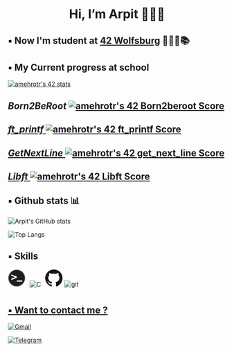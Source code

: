 <h1 align="center"> Hi, I’m Arpit 🙋🏻‍♂️ </h1>

## ▪️ Now I'm student at [42 Wolfsburg](https://42wolfsburg.de) 👨🏻‍💻📚 

## ▪️ My Current progress at school
[![amehrotr's 42 stats](https://badge42.vercel.app/api/v2/clj2uwdhc004908lhti0soiio/stats?cursusId=21&coalitionId=355)](https://profile.intra.42.fr/users/amehrotr)

## <a  target="ft_printf">*Born2BeRoot*    </a></a>[![amehrotr's 42 Born2beroot Score](https://badge42.vercel.app/api/v2/clj2uwdhc004908lhti0soiio/project/3114607)](https://github.com/JaeSeoKim/badge42)
## <a href='https://github.com/Arpit-42WOB/Arpit-42WOB/tree/main/Ft_Printf' target="ft_printf">*ft_printf*    </a></a>[![amehrotr's 42 ft_printf Score](https://badge42.vercel.app/api/v2/clj2uwdhc004908lhti0soiio/project/3109853)](https://github.com/JaeSeoKim/badge42)
## <a href='https://github.com/Arpit-42WOB/Arpit-42WOB/tree/main/Get_Next_Line' target="GetNextLine">*GetNextLine*    </a></a>[![amehrotr's 42 get_next_line Score](https://badge42.vercel.app/api/v2/clj2uwdhc004908lhti0soiio/project/3107236)](https://github.com/JaeSeoKim/badge42)
## <a href='https://github.com/Arpit-42WOB/Arpit-42WOB/tree/main/Libft' target="Libft">*Libft*    </a></a>[![amehrotr's 42 Libft Score](https://badge42.vercel.app/api/v2/clj2uwdhc004908lhti0soiio/project/3092589)](https://github.com/JaeSeoKim/badge42)

## ▪️ Github stats 📊

![Arpit's GitHub stats](https://github-readme-stats.vercel.app/api?username=Arpit-42WOB&show_icons=true&theme=github_dark)

![Top Langs](https://github-readme-stats.vercel.app/api/top-langs/?username=Arpit-42WOB&layout=compact&theme=github_dark)

## ▪️ Skills
<img src="https://raw.githubusercontent.com/github/explore/80688e429a7d4ef2fca1e82350fe8e3517d3494d/topics/terminal/terminal.png" alt="git" width="40" height="40"/><img style="margin: 10px" src="https://profilinator.rishav.dev/skills-assets/c-original.svg" alt="C" height="40" /><img src="https://raw.githubusercontent.com/github/explore/78df643247d429f6cc873026c0622819ad797942/topics/github/github.png" alt="<GitHub" width="40" height="40"/> <img src="https://www.vectorlogo.zone/logos/git-scm/git-scm-icon.svg" alt="git" width="40" height="40"/> <a href="https://www.photoshop.com/en" target="_blank" rel="noreferrer">

## ▪️ Want to contact me ? 

<a href='mailto:amehrotr@student.42Wolfsburg.de' target="_blank"><img alt='Gmail' src='https://img.shields.io/badge/Gmail-D14836?style=for-the-badge&logo=gmail&logoColor=white'/></a>
</a>

<a href='https://t.me/Mehrotra_Arpit' target="_blank"><img alt='Telegram' src='https://img.shields.io/badge/Telegram-2CA5E0?style=for-the-badge&logo=telegram&logoColor=white'/></a>
</a>

